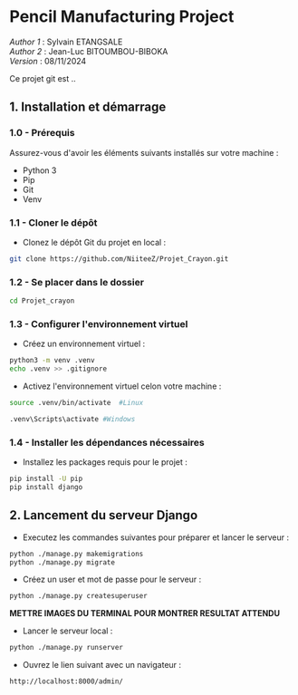 # Pencil Manufacturing Project 

_Author 1_ : Sylvain ETANGSALE <br>
_Author 2_ : Jean-Luc BITOUMBOU-BIBOKA <br>
_Version_ : 08/11/2024

Ce projet git est ..

## 1. Installation et démarrage 
### 1.0 - Prérequis

Assurez-vous d'avoir les éléments suivants installés sur votre machine : 
- Python 3
- Pip
- Git
- Venv

### 1.1 - Cloner le dépôt
- Clonez le dépôt Git du projet en local :
```bash
git clone https://github.com/NiiteeZ/Projet_Crayon.git
```
### 1.2 - Se placer dans le dossier
```bash
cd Projet_crayon
```
### 1.3 - Configurer l'environnement virtuel
- Créez un environnement virtuel :
```bash
python3 -m venv .venv
echo .venv >> .gitignore
```
- Activez l'environnement virtuel celon votre machine :
```bash
source .venv/bin/activate  #Linux

.venv\Scripts\activate #Windows
```
### 1.4 - Installer les dépendances nécessaires
- Installez les packages requis pour le projet :
```bash
pip install -U pip
pip install django
```
## 2. Lancement du serveur Django
- Executez les commandes suivantes pour préparer et lancer le serveur :
```bash
python ./manage.py makemigrations
python ./manage.py migrate
```
- Créez un user et mot de passe pour le serveur :
```bash
python ./manage.py createsuperuser
```
__METTRE IMAGES DU TERMINAL POUR MONTRER RESULTAT ATTENDU__

- Lancer le serveur local :
```bash
python ./manage.py runserver
```
- Ouvrez le lien suivant avec un navigateur : 
```bash
http://localhost:8000/admin/
```